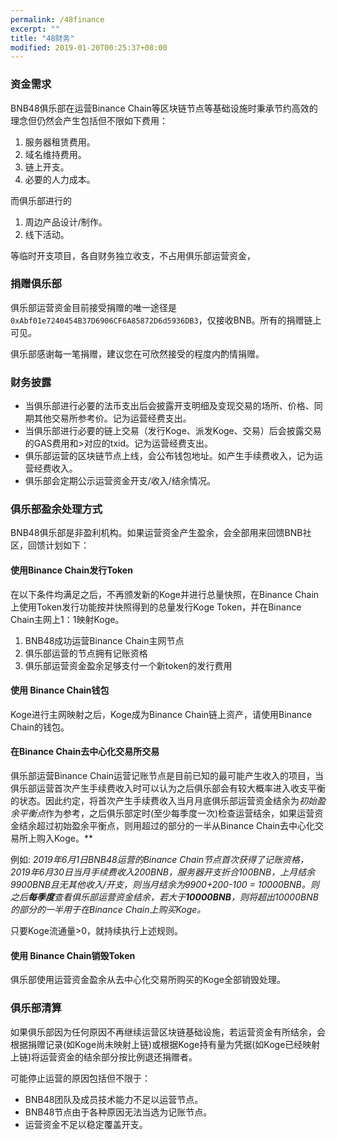 ```yaml
---
permalink: /48finance
excerpt: ""
title: "48财务"
modified: 2019-01-20T00:25:37+08:00
---
```

### 资金需求
BNB48俱乐部在运营Binance Chain等区块链节点等基础设施时秉承节约高效的理念但仍然会产生包括但不限如下费用：
1. 服务器租赁费用。
1. 域名维持费用。
1. 链上开支。
1. 必要的人力成本。

而俱乐部进行的
1. 周边产品设计/制作。
1. 线下活动。

等临时开支项目，各自财务独立收支，不占用俱乐部运营资金，

### 捐赠俱乐部

俱乐部运营资金目前接受捐赠的唯一途径是`0xAbf01e7240454B37D6906CF6A85872D6d5936DB3`，仅接收BNB。所有的捐赠链上可见。

俱乐部感谢每一笔捐赠，建议您在可欣然接受的程度内酌情捐赠。 

### 财务披露
- 当俱乐部进行必要的法币支出后会披露开支明细及变现交易的场所、价格、同期其他交易所参考价。记为运营经费支出。
- 当俱乐部进行必要的链上交易（发行Koge、派发Koge、交易）后会披露交易的GAS费用和>对应的txid。记为运营经费支出。
- 俱乐部运营的区块链节点上线，会公布钱包地址。如产生手续费收入，记为运营经费收入。
- 俱乐部会定期公示运营资金开支/收入/结余情况。

### 俱乐部盈余处理方式
BNB48俱乐部是非盈利机构。如果运营资金产生盈余，会全部用来回馈BNB社区，回馈计划如下：

#### 使用Binance Chain发行Token
在以下条件均满足之后，不再颁发新的Koge并进行总量快照，在Binance Chain上使用Token发行功能按并快照得到的总量发行Koge Token，并在Binance Chain主网上1：1映射Koge。
  1. BNB48成功运营Binance Chain主网节点
  2. 俱乐部运营的节点拥有记账资格
  3. 俱乐部运营资金盈余足够支付一个新token的发行费用

#### 使用 Binance Chain钱包
Koge进行主网映射之后，Koge成为Binance Chain链上资产，请使用Binance Chain的钱包。

#### 在Binance Chain去中心化交易所交易
俱乐部运营Binance Chain运营记账节点是目前已知的最可能产生收入的项目，当俱乐部运营首次产生手续费收入时可以认为之后俱乐部会有较大概率进入收支平衡的状态。因此约定，将首次产生手续费收入当月月底俱乐部运营资金结余为*初始盈余平衡点*作为参考，之后俱乐部定时(至少每季度一次)检查运营结余，如果运营资金结余超过初始盈余平衡点，则用超过的部分的一半从Binance Chain去中心化交易所上购入Koge。**

例如:
_2019年6月1日BNB48运营的Binance Chain节点首次获得了记账资格，2019年6月30日当月手续费收入200BNB，服务器开支折合100BNB，上月结余9900BNB且无其他收入/开支，则当月结余为9900+200-100 = 10000BNB。则之后**每季度**查看俱乐部运营资金结余，若大于**10000BNB**，则将超出10000BNB的部分的一半用于在Binance Chain上购买Koge。_

只要Koge流通量>0，就持续执行上述规则。

#### 使用 Binance Chain销毁Token
俱乐部使用运营资金盈余从去中心化交易所购买的Koge全部销毁处理。

### 俱乐部清算

如果俱乐部因为任何原因不再继续运营区块链基础设施，若运营资金有所结余，会根据捐赠记录(如Koge尚未映射上链)或根据Koge持有量为凭据(如Koge已经映射上链)将运营资金的结余部分按比例退还捐赠者。

可能停止运营的原因包括但不限于：
- BNB48团队及成员技术能力不足以运营节点。
- BNB48节点由于各种原因无法当选为记账节点。
- 运营资金不足以稳定覆盖开支。
